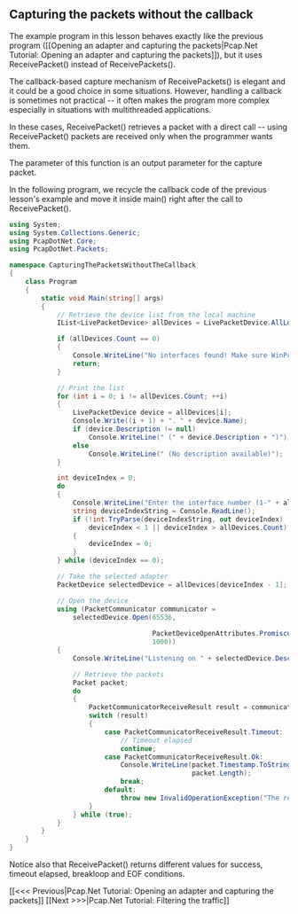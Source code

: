 ## Capturing the packets without the callback

The example program in this lesson behaves exactly like the previous program ([[Opening an adapter and capturing the packets|Pcap.Net Tutorial: Opening an adapter and capturing the packets]]), but it uses ReceivePacket() instead of ReceivePackets().

The callback-based capture mechanism of ReceivePackets() is elegant and it could be a good choice in some situations. However, handling a callback is sometimes not practical -- it often makes the program more complex especially in situations with multithreaded applications.

In these cases, ReceivePacket() retrieves a packet with a direct call -- using ReceivePacket() packets are received only when the programmer wants them.

The parameter of this function is an output parameter for the capture packet.

In the following program, we recycle the callback code of the previous lesson's example and move it inside main() right after the call to ReceivePacket().

```C#
using System;
using System.Collections.Generic;
using PcapDotNet.Core;
using PcapDotNet.Packets;

namespace CapturingThePacketsWithoutTheCallback
{
    class Program
    {
        static void Main(string[] args)
        {
            // Retrieve the device list from the local machine
            IList<LivePacketDevice> allDevices = LivePacketDevice.AllLocalMachine;

            if (allDevices.Count == 0)
            {
                Console.WriteLine("No interfaces found! Make sure WinPcap is installed.");
                return;
            }

            // Print the list
            for (int i = 0; i != allDevices.Count; ++i)
            {
                LivePacketDevice device = allDevices[i];
                Console.Write((i + 1) + ". " + device.Name);
                if (device.Description != null)
                    Console.WriteLine(" (" + device.Description + ")");
                else
                    Console.WriteLine(" (No description available)");
            }

            int deviceIndex = 0;
            do
            {
                Console.WriteLine("Enter the interface number (1-" + allDevices.Count + "):");
                string deviceIndexString = Console.ReadLine();
                if (!int.TryParse(deviceIndexString, out deviceIndex) ||
                    deviceIndex < 1 || deviceIndex > allDevices.Count)
                {
                    deviceIndex = 0;
                }
            } while (deviceIndex == 0);

            // Take the selected adapter
            PacketDevice selectedDevice = allDevices[deviceIndex - 1];

            // Open the device
            using (PacketCommunicator communicator = 
                selectedDevice.Open(65536,                                  // portion of the packet to capture
                                                                            // 65536 guarantees that the whole packet will be captured on all the link layers
                                    PacketDeviceOpenAttributes.Promiscuous, // promiscuous mode
                                    1000))                                  // read timeout
            {
                Console.WriteLine("Listening on " + selectedDevice.Description + "...");

                // Retrieve the packets
                Packet packet;
                do
                {
                    PacketCommunicatorReceiveResult result = communicator.ReceivePacket(out packet);
                    switch (result)
                    {
                        case PacketCommunicatorReceiveResult.Timeout:
                            // Timeout elapsed
                            continue;
                        case PacketCommunicatorReceiveResult.Ok:
                            Console.WriteLine(packet.Timestamp.ToString("yyyy-MM-dd hh:mm:ss.fff") + " length:" +
                                              packet.Length);
                            break;
                        default:
                            throw new InvalidOperationException("The result " + result + " shoudl never be reached here");
                    }
                } while (true);
            }
        }
    }
}
```

Notice also that ReceivePacket() returns different values for success, timeout elapsed, breakloop and EOF conditions.

[[&lt;&lt;&lt; Previous|Pcap.Net Tutorial: Opening an adapter and capturing the packets]] [[Next >>>|Pcap.Net Tutorial: Filtering the traffic]]